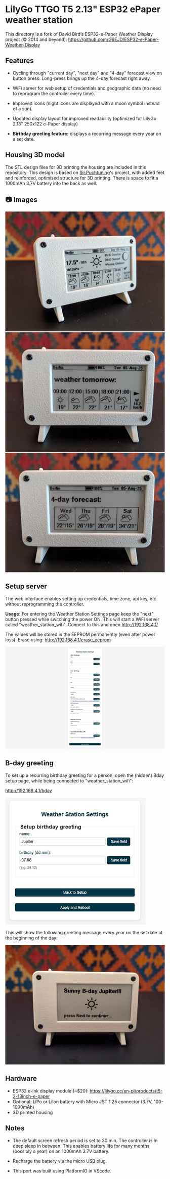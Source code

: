 # LilyGo TTGO T5 2.13" ESP32 ePaper weather station

This directory is a fork of David Bird’s ESP32-e-Paper Weather Display project  (© 2014 and beyond): https://github.com/G6EJD/ESP32-e-Paper-Weather-Display

## Features

- Cycling through "current day", "next day" and "4-day" forecast view on button press. Long-press brings up the 4-day forecast right away. 
- WiFi server for web setup of credentials and geographic data (no need to reprogram the controller every time).
- Improved icons (night icons are displayed with a moon symbol instead of a sun).
- Updated display layout for improved readability (optimized for LilyGo 2.13" 250x122 e-Paper display)

- **Birthday greeting feature:** displays a recurring message every year on a set date.

## Housing 3D model

The STL design files for 3D printing the housing are included in this repository. This design is based on [Sir.Puchtuning](https://makerworld.com/en/models/647684-lilygo-t5-2-13-small-case?from=search#profileId-1024510)'s project, with added feet and reinforced, optimised structure for 3D printing. There is space to fit a 1000mAh 3.7V battery into the back as well.

## 📷 Images

![Weather Station](./LilyGo_213_weather_02.jpg)
![Weather Station](./LilyGo_213_weather_03.jpg)
![Weather Station](./LilyGo_213_weather_01.jpg)

## Setup server
The web interface enables setting up credentials, time zone, api key, etc. without reprogramming the controller.

**Usage:** For entering the Weather Station Settings page keep the "next" button pressed while switching the power ON. This will start a WiFi server called "weather_station_wifi". Connect to this and open http://192.168.4.1/

The values will be stored in the EEPROM permanently (even after power loss). Erase using: http://192.168.4.1/erase_eeprom 

![Setup page](./LilyGo_213_weather_station_setup.jpg)

## B-day greeting

To set up a recurring birthday greeting for a person, open the (hidden) Bday setup page, while being connected to "weather_station_wifi":

http://192.168.4.1/bday

![Bday setup](./LilyGo_213_Bday_setup.jpg)

This will show the following greeting message every year on the set date at the beginning of the day:

![Bday greeting](./LilyGo_213_Bday_greeting.jpg)

## Hardware
- ESP32 e-ink display module (~$20): https://lilygo.cc/en-pl/products/t5-2-13inch-e-paper
- Optional: LiPo or LiIon battery with Micro JST 1.25 connector (3.7V, 100-1000mAh)
- 3D printed housing

## Notes
- The default screen refresh period is set to 30 min. The controller is in deep sleep in between. This enables battery life for many months (possibly a year) on an 1000mAh 3.7V battery. 

- Recharge the battery via the micro USB plug.

- This port was built using PlatformIO in VScode.
